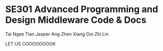 # SE301 Advanced Programming and Design Middleware Code & Docs

Tai Ngee Tian
Jasper Ang Zhen Xiang
Ooi Zhi Lin

LET US COOOOOOOOK